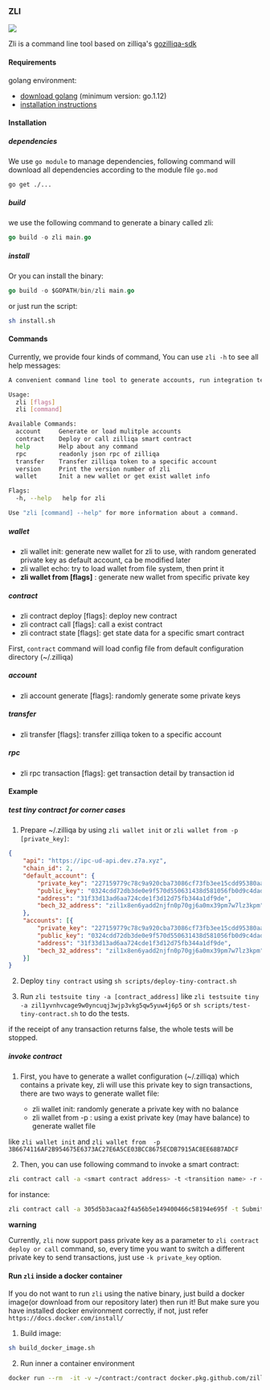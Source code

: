 ### ZLI

<a href="https://github.com/Zilliqa/zilliqa/blob/master/LICENSE" target="_blank"><img src="https://img.shields.io/badge/license-GPL%20v3-green.svg" /></a>

Zli is a command line tool based on zilliqa's [gozilliqa-sdk](https://github.com/Zilliqa/gozilliqa-sdk)

#### Requirements

golang environment: 


* [download golang](https://golang.org/dl/) (minimum version: go.1.12)
* [installation instructions](https://golang.org/doc/install)

#### Installation

<h5> dependencies </h5>

We use `go module` to manage dependencies, following command will download all dependencies according to the module file `go.mod`

```
go get ./...
```

<h5> build </h5>

we use the following command to generate a binary called zli:

```go
go build -o zli main.go
```

<h5> install </h5>

Or you can install the binary:

```go
go build -o $GOPATH/bin/zli main.go
```

or just run the script:

```bash
sh install.sh
```

#### Commands

Currently, we provide four kinds of command, You can use `zli -h` to see all help messages:

```bash
A convenient command line tool to generate accounts, run integration testings or run http server .etc

Usage:
  zli [flags]
  zli [command]

Available Commands:
  account     Generate or load mulitple accounts
  contract    Deploy or call zilliqa smart contract
  help        Help about any command
  rpc         readonly json rpc of zilliqa
  transfer    Transfer zilliqa token to a specific account
  version     Print the version number of zli
  wallet      Init a new wallet or get exist wallet info

Flags:
  -h, --help   help for zli

Use "zli [command] --help" for more information about a command.

```

<h5> wallet </h5>

* zli wallet init: generate new wallet for zli to use, with random generated private key as default account, ca be modified later
* zli wallet echo: try to load wallet from file system, then print it
* **zli wallet from [flags]** : generate new wallet from specific private key


<h5> contract </h5>

* zli contract deploy [flags]: deploy new contract
* zli contract call [flags]: call a exist contract
* zli contract state [flags]: get state data for a specific smart contract

First, `contract` command will load config file from default configuration directory (~/.zilliqa)

<h5> account </h5>

* zli account generate [flags]: randomly generate some private keys

<h5> transfer </h5>

* zli transfer [flags]: transfer zilliqa token to a specific account

<h5> rpc </h5>

* zli rpc transaction [flags]: get transaction detail by transaction id

#### Example

<h5> test tiny contract for corner cases </h5>

1. Prepare ~/.zilliqa by using `zli wallet init` or `zli wallet from -p [private_key]`:

```json
{
	"api": "https://ipc-ud-api.dev.z7a.xyz",
	"chain_id": 2,
	"default_account": {
		"private_key": "227159779c78c9a920cba73086cf73fb3ee15cdd95380aa3b93757669e345300",
		"public_key": "0324cdd72db3de0e9f570d550631438d581056fb0d9c4daddbad2928eaf49f54ee",
		"address": "31f33d13ad6aa724cde1f3d12d75fb344a1df9de",
		"bech_32_address": "zil1x8en6yadd2njfn0p70gj6a0mx39pm7w7lz3kpm"
	},
	"accounts": [{
		"private_key": "227159779c78c9a920cba73086cf73fb3ee15cdd95380aa3b93757669e345300",
		"public_key": "0324cdd72db3de0e9f570d550631438d581056fb0d9c4daddbad2928eaf49f54ee",
		"address": "31f33d13ad6aa724cde1f3d12d75fb344a1df9de",
		"bech_32_address": "zil1x8en6yadd2njfn0p70gj6a0mx39pm7w7lz3kpm"
	}]
}
```

2. Deploy `tiny contract` using `sh scripts/deploy-tiny-contract.sh`

3. Run `zli testsuite tiny -a [contract_address]` like `zli testsuite tiny -a zil1yvnhvcage9w0yncuqj3wjp3vkg5qw5yuw4j6p5` or `sh scripts/test-tiny-contract.sh` to do the tests.

if the receipt of any transaction returns false, the whole tests will be stopped.

<h5> invoke contract </h5>

1. First, you have to generate a wallet configuration (~/.zilliqa) which contains a private key, zli will use this private key to sign
transactions, there are two ways to generate wallet file:

    * zli wallet init: randomly generate a private key with no balance
    * zli wallet from -p <private key>: using a exist private key (may have balance) to generate wallet file

like `zli wallet init` and `zli wallet from  -p  3B6674116AF2B954675E6373AC27E6A5CE03BCC8675ECDB7915AC8EE68B7ADCF`

2. Then, you can use following command to invoke a smart contract:

```bash
zli contract call -a <smart contract address> -t <transition name> -r <parameter>
```

for instance:

```bash
zli contract call -a 305d5b3acaa2f4a56b5e149400466c58194e695f -t SubmitTransaction -r "[{\"vname\":\"recipient\",\"type\":\"ByStr20\",\"value\":\"0x381f4008505e940ad7681ec3468a719060caf796\"},{\"vname\":\"amount\",\"type\":\"Uint128\",\"value\":\"10\"},{\"vname\":\"tag\",\"type\":\"String\",\"value\":\"a\"}]"
```

**warning**

Currently, `zli` now support pass private key as a parameter to `zli contract deploy or call` command, so, every time
you want to switch a different private key to send transactions, just use `-k private_key` option.

#### Run `zli` inside a docker container

If you do not want to run `zli` using the native binary, just build a docker image(or download from our repository later) 
then run it! But make sure you have installed docker environment correctly, if not, just refer `https://docs.docker.com/install/`

1. Build image:

```bash
sh build_docker_image.sh
```

2. Run inner a container environment

```bash
docker run --rm  -it -v ~/contract:/contract docker.pkg.github.com/zilliqa/zli/zli bash
```

